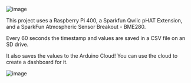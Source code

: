 ![image](https://github.com/user-attachments/assets/c7c30c28-198b-4345-a23b-09bf78f9a1a3)

This project uses a Raspberry Pi 400, a Sparkfun Qwiic pHAT Extension, and a SparkFun Atmospheric Sensor Breakout - BME280.

Every 60 seconds the timestamp and values are saved in a CSV file on an SD drive.

It also saves the values to the Arduino Cloud! You can use the cloud to create a dashboard for it.

![image](https://github.com/user-attachments/assets/f79798d5-a79f-4733-91a6-237230062eb2)



